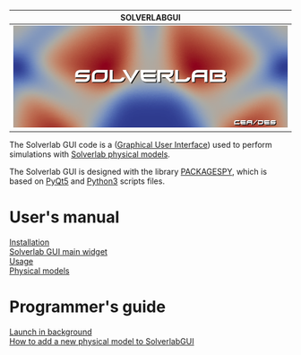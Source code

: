 </center>

| **SOLVERLABGUI** |
|:--:|
| ![logo](images/icon_about_SolverlabGUI.png) |

</center>

The Solverlab GUI code is a ([Graphical User Interface](https://en.wikipedia.org/wiki/Graphical_user_interface))
used to perform simulations with [Solverlab physical models](https://github.com/ndjinga/SOLVERLAB/blob/master/CoreFlows/Documentation/PhysicalModels.md).

The Solverlab GUI is designed with the library [PACKAGESPY](https://github.com/ndjinga/PACKAGESPYGUI), which is based on [PyQt5](https://pypi.org/project/PyQt5) and [Python3](https://docs.python.org/3.5) scripts files.



User's manual
==============

   [Installation](svlinstallation.rst)  
   [Solverlab GUI main widget](iramainwidget.rst)  
   [Usage](generaluse.rst)  
   [Physical models](modelusage.rst)  



Programmer's guide
====================

   [Launch in background](background.rst)  
   [How to add a new physical model to SolverlabGUI](packagespy.rst)  



